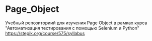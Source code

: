 # Page_Object
Учебный репозиториий для изучения Page Object в рамках курса "Автоматизация тестирования с помощью Selenium и Python"
https://stepik.org/course/575/syllabus